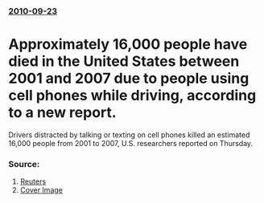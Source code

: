 ### [2010-09-23](/news/2010/09/23/index.md)

# Approximately 16,000 people have died in the United States between 2001 and 2007 due to people using cell phones while driving, according to a new report. 

Drivers distracted by talking or texting on cell phones killed an estimated 16,000 people from 2001 to 2007, U.S. researchers reported on Thursday.


### Source:

1. [Reuters](http://www.reuters.com/article/idUSTRE68M53K20100923)
1. [Cover Image](http://s2.reutersmedia.net/resources/r/?m=02&d=20100923&t=2&i=210695241&w=&fh=545px&fw=&ll=&pl=&sq=&r=2010-09-23T214103Z_01_BTRE68M1JUO00_RTROPTP_0_USA-DRIVERS-TEXTING)
